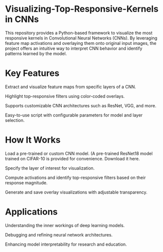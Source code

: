 # Visualizing-Top-Responsive-Kernels in CNNs

This repository provides a Python-based framework to visualize the most responsive kernels in Convolutional Neural Networks (CNNs). By leveraging feature map activations and overlaying them onto original input images, the project offers an intuitive way to interpret CNN behavior and identify patterns learned by the model.

# Key Features
Extract and visualize feature maps from specific layers of a CNN.

Highlight top-responsive filters using color-coded overlays.

Supports customizable CNN architectures such as ResNet, VGG, and more.

Easy-to-use script with configurable parameters for model and layer selection.


# How It Works
Load a pre-trained or custom CNN model. (A pre-trained ResNet18 model trained on CIFAR-10 is provided for convenience. Download it here.

Specify the layer of interest for visualization.

Compute activations and identify top-responsive filters based on their response magnitude.

Generate and save overlay visualizations with adjustable transparency.

# Applications
Understanding the inner workings of deep learning models.

Debugging and refining neural network architectures.

Enhancing model interpretability for research and education.
